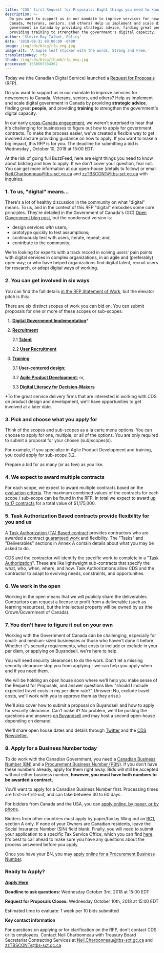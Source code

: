 ```yaml
---
title: 'CDS’ first Request for Proposals: Eight things you need to know'
description: >-
  Do you want to support us in our mandate to improve services for newcomers to
  Canada, Veterans, seniors, and others? Help us implement and scale digital
  government in Canada by providing strategic advice, finding great people, and
  providing training to strengthen the government's digital capacity.
author: 'Stevie-Ray Talbot, Policy'
date: '2018-08-31 09:00:00 -0400'
image: /img/cds/blog/rfp_eng.jpg
image-alt: 'A maple leaf sticker with the words, Strong and Free.'
translationKey: rfp
thumb: /img/cds/blog/thumb/rfp_eng.jpg
processed: 1550507384362
---
```


Today we (the Canadian Digital Service) launched a [Request for Proposals](https://buyandsell.gc.ca/procurement-data/tender-notice/PW-18-00841347) (RFP). 

Do you want to support us in our mandate to improve services for newcomers to Canada, Veterans, seniors, and others? Help us implement and scale digital government in Canada by providing **strategic advice**, finding great **people**, and providing **training** to strengthen the government's digital capacity.

In our early [cross-Canada engagement](https://digital.canada.ca/beginning-the-conversation/full-report/#top), we weren't surprised to hear that it's challenging for businesses to figure out how to apply for government contracts. To make the process easier, we've created a flexible way to get involved and are providing guidance on how to apply. If you want to make a big impact, this RFP is for you. The deadline for submitting a bid is Wednesday , October 10, 2018 at 15:00 EDT.

At the risk of going full BuzzFeed, here are eight things you need to know about bidding and how to apply. If we don't cover your question, fear not. You can get more information at our open-house (details to follow) or email [Neil.Charbonneau@tbs-sct.gc.ca](mailto:Neil.Charbonneau@tbs-sct.gc.ca) and [zzTBSCONT@tbs-sct.gc.ca](mailto:zzTBSCONT@tbs-sct.gc.ca) with inquiries. 


### 1. To us, "digital" means...

There's a lot of healthy discussion in the community on what "digital" means. To us, and in the context of this RFP "digital" embodies some core principles. They're detailed in the Government of Canada's (GC) [Open Government blog post](https://open.canada.ca/en/blog/digital-principles), but the condensed version is: 



*   design services _with_ users; 
*   prototype quickly to test assumptions; 
*   continuously test with users, iterate, repeat; and, 
*   contribute to the community. 

We're looking for experts with a track record in solving users' pain points with digital services in complex organizations, in an agile and (preferably) open way; or who have helped organizations find digital talent, recruit users for research, or adopt digital ways of working.


### 2. You can get involved in six ways

You can find the full details [in the RFP Statement of Work](https://buyandsell.gc.ca/cds/public/2018/08/31/5f22b5c7f0a01471c25d49629bf1c584/19-130_rfp_eng.pdf#page=64), but the elevator pitch is this: 

There are six distinct scopes of work you can bid on. You can submit proposals for one or more of these scopes or sub-scopes:



1.  **[Digital Government Implementation](https://buyandsell.gc.ca/cds/public/2018/08/31/5f22b5c7f0a01471c25d49629bf1c584/19-130_rfp_eng.pdf#page=66)***
1.  **[Recruitment](https://buyandsell.gc.ca/cds/public/2018/08/31/5f22b5c7f0a01471c25d49629bf1c584/19-130_rfp_eng.pdf#page=67)**

    2.1  **[Talent](https://buyandsell.gc.ca/cds/public/2018/08/31/5f22b5c7f0a01471c25d49629bf1c584/19-130_rfp_eng.pdf#page=67)** 


    2.2  **[User Recruitment ](https://buyandsell.gc.ca/cds/public/2018/08/31/5f22b5c7f0a01471c25d49629bf1c584/19-130_rfp_eng.pdf#page=68)**

1.  **[Training](https://buyandsell.gc.ca/cds/public/2018/08/31/5f22b5c7f0a01471c25d49629bf1c584/19-130_rfp_eng.pdf#page=69)**

    3.1  **[User-centered design](https://buyandsell.gc.ca/cds/public/2018/08/31/5f22b5c7f0a01471c25d49629bf1c584/19-130_rfp_eng.pdf#page=69)**; 


    3.2  **[Agile Product Development](https://buyandsell.gc.ca/cds/public/2018/08/31/5f22b5c7f0a01471c25d49629bf1c584/19-130_rfp_eng.pdf#page=69)**; or,


    3.3  **[Digital Literacy for Decision-Makers](https://buyandsell.gc.ca/cds/public/2018/08/31/5f22b5c7f0a01471c25d49629bf1c584/19-130_rfp_eng.pdf#page=69)**


*To the great service delivery firms that are interested in working with CDS on product design and development, we'll have opportunities to get involved at a later date. 


### 3. Pick and choose what you apply for

Think of the scopes and sub-scopes as a la carte menu options. You can choose to apply for one, multiple, or all of the options. You are only required to submit a proposal for your chosen (sub)scopes(s). 

For example, if you specialize in Agile Product Development and training, you could apply for sub-scope 3.2. 

Prepare a bid for as many (or as few) as you like. 


### 4. We expect to award multiple contracts

For each scope, we expect to award multiple contracts based on the [evaluation criteria](https://buyandsell.gc.ca/cds/public/2018/08/31/5f22b5c7f0a01471c25d49629bf1c584/19-130_rfp_eng.pdf#page=29). The maximum combined values of the contracts for each scope / sub-scope can be found in the RFP. In total we expect to award [up to 17 contracts](https://buyandsell.gc.ca/cds/public/2018/08/31/5f22b5c7f0a01471c25d49629bf1c584/19-130_rfp_eng.pdf#page=26) for a total value of $1,175,000.


### 5. Task Authorization Based contracts provide flexibility for you and us

A [Task Authorization (TA) Based contract](https://buyandsell.gc.ca/cds/public/2018/08/31/5f22b5c7f0a01471c25d49629bf1c584/19-130_rfp_eng.pdf#page=43) provides contractors who are awarded a contract [guaranteed work](https://buyandsell.gc.ca/cds/public/2018/08/31/5f22b5c7f0a01471c25d49629bf1c584/19-130_rfp_eng.pdf#page=44) and flexibility. The "Tasks" and "Deliverables" sections in Annex A contain details about what you may be asked to do.

CDS and the contractor will identify the specific work to complete in a "[Task Authorization](https://buyandsell.gc.ca/cds/public/2018/08/31/5f22b5c7f0a01471c25d49629bf1c584/19-130_rfp_eng.pdf#page=86)". These are like lightweight sub-contracts that specify the what, who, when, where, and how. Task Authorizations allow CDS and the contractor to adapt to evolving needs, constraints, and opportunities. 


### 6. We work in the open


Working in the open means that we will publicly share the deliverables. Contractors can request a license to profit from a deliverable (such as learning resources), but the intellectual property will be owned by us (the Crown/Government of Canada).


### 7. You don't have to figure it out on your own

Working with the Government of Canada can be challenging, especially for small- and medium-sized businesses or those who haven't done it before. Whether it's security requirements, what costs to include or exclude in your per diem, or applying on Buyandsell, we're here to help.

You will need security clearances to do the work. Don't let a missing security clearance stop you from applying - we can help you apply when and if you need them. 

We will be holding an open house soon where we'll help you make sense of the Request for Proposals, and answer questions like: "should I include expected travel costs in my per diem rate?" (Answer: No, exclude travel costs, we'll work with you to approve them as they arise.)

We'll also cover how to submit a proposal on Buyandsell and how to apply for security clearance. Can't make it? No problem, we'll be posting the questions and answers [on Buyandsell](https://buyandsell.gc.ca/procurement-data/tender-notice/PW-18-00841347) and may host a second open-house depending on demand. 

We'll share open house dates and details through [Twitter](https://twitter.com/CDS_GC) and the [CDS Newsletter.](https://digital.canada.ca/#mc_embed_signup_scroll)


### 8. Apply for a Business Number today

 

To do work with the Canadian Government, you need a [Canadian Business Number (BN)](https://www.canada.ca/en/revenue-agency/services/tax/businesses/topics/registering-your-business/before-you-register.html) and a [Procurement Business Number (PBN)](https://srisupplier.contractscanada.gc.ca/index-eng.cfm?af=ZnVzZWFjdGlvbj1yZWdpc3Rlci5pbnRybyZpZD00&lang=eng). If you don't have these numbers already, apply for them right away. Bids will still be accepted without either business number, **however, you must have both numbers to be awarded a contract.**

You'll want to apply for a Canadian Business Number first. Processing times are first-in-first-out, and can take between 30 to 60 days. 

For bidders from Canada and the USA, you can [apply online, by paper, or by phone](https://www.canada.ca/en/revenue-agency/services/tax/businesses/topics/registering-your-business/register.html). 

Bidders from other countries must apply by paper/fax by filling out an [RC1](https://www.canada.ca/en/revenue-agency/services/forms-publications/forms/rc1.html), section A only. If none of your Owners are Canadian residents, leave the Social Insurance Number (SIN) field blank. Finally, you will need to submit your application to a specific Tax Service Office, which you can find [here](https://www.canada.ca/en/revenue-agency/corporate/contact-information/non-resident-gst-hst-enquiries.html). It's best to call ahead to make sure you have any questions about the process answered before you apply.  

Once you have your BN, you may [apply online for a Procurement Business Number](https://srisupplier.contractscanada.gc.ca/index-eng.cfm?af=ZnVzZWFjdGlvbj1yZWdpc3Rlci5pbnRybyZpZD00&lang=eng).


### Ready to Apply?

**[Apply Here](https://buyandsell.gc.ca/procurement-data/tender-notice/PW-18-00841347)**


**Deadline to ask questions:** Wednesday October 3rd, 2018 at 15:00 EDT

**Request for Proposals Closes:** Wednesday October 10th, 2018 at 15:00 EDT

Estimated time to evaluate: 1 week per 10 bids submitted

**Key contact information**

For questions on applying or for clarification on the RFP, don't contact CDS or its employees. Contact Neil Charbonneau with Treasury Board Secretariat Contracting Services at [Neil.Charbonneau@tbs-sct.gc.ca](mailto:Neil.Charbonneau@tbs-sct.gc.ca) and [zzTBSCONT@tbs-sct.gc.ca](mailto:zzTBSCONT@tbs-sct.gc.ca) 



